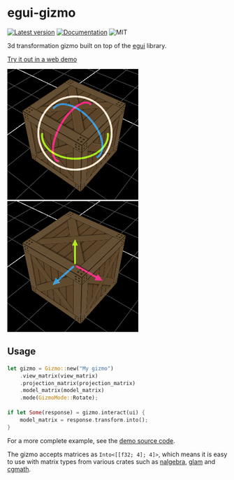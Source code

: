 # egui-gizmo

[![Latest version](https://img.shields.io/crates/v/egui-gizmo.svg)](https://crates.io/crates/egui-gizmo)
[![Documentation](https://docs.rs/egui-gizmo/badge.svg)](https://docs.rs/egui-gizmo)
![MIT](https://img.shields.io/badge/license-MIT-blue.svg)

3d transformation gizmo built on top of the [egui](https://github.com/emilk/egui) library.

[Try it out in a web demo](https://urholaukkarinen.github.io/egui-gizmo/)

![Rotation](media/rotation.gif)
![Rotation](media/translation.png)

## Usage

```rust 
let gizmo = Gizmo::new("My gizmo")
    .view_matrix(view_matrix)
    .projection_matrix(projection_matrix)
    .model_matrix(model_matrix)
    .mode(GizmoMode::Rotate);

if let Some(response) = gizmo.interact(ui) {
    model_matrix = response.transform.into();
}
```

For a more complete example, see the [demo source code](demo/src/main.rs).

The gizmo accepts matrices as `Into<[[f32; 4]; 4]>`, which means it is easy to use with matrix types from various crates
such as [nalgebra](https://github.com/dimforge/nalgebra), [glam](https://github.com/bitshifter/glam-rs)
and [cgmath](https://github.com/rustgd/cgmath).